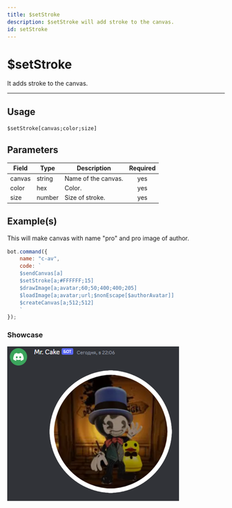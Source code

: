 ```yaml
---
title: $setStroke
description: $setStroke will add stroke to the canvas.
id: setStroke
---
```


# $setStroke

It adds stroke to the canvas.

---

## Usage

```
$setStroke[canvas;color;size]
```

## Parameters

| Field | Type | Description | Required |
| ----- | ---- | ----------- | :------: |
| canvas | string | Name of the canvas. | yes |
| color | hex | Color. | yes |
| size | number | Size of stroke. | yes |

## Example(s)

This will make canvas with name "pro" and pro image of author.

```js
bot.command({
    name: "c-av",
    code: `
    $sendCanvas[a]
    $setStroke[a;#FFFFFF;15]
    $drawImage[a;avatar;60;50;400;400;205]
    $loadImage[a;avatar;url;$nonEscape[$authorAvatar]]
    $createCanvas[a;512;512]
    `
});
```

### Showcase

![](img/c-av.png)
